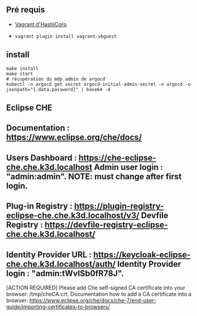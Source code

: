 ## Pré requis
- [Vagrant d'HashiCorp](https://www.vagrantup.com/)

- `vagrant plugin install vagrant-vbguest`


## install
```
make install
make start
# récupération du mdp admin de argocd
kubectl -n argocd get secret argocd-initial-admin-secret -n argocd -o jsonpath="{.data.password}" | base64 -d
```


## Eclipse CHE
Documentation             : https://www.eclipse.org/che/docs/
-------------------------------------------------------------------------------
Users Dashboard           : https://che-eclipse-che.che.k3d.localhost
Admin user login          : "admin:admin". NOTE: must change after first login.
-------------------------------------------------------------------------------
Plug-in Registry          : https://plugin-registry-eclipse-che.che.k3d.localhost/v3/
Devfile Registry          : https://devfile-registry-eclipse-che.che.k3d.localhost/
-------------------------------------------------------------------------------
Identity Provider URL     : https://keycloak-eclipse-che.che.k3d.localhost/auth/
Identity Provider login   : "admin:tWvISb0fR78J".
-------------------------------------------------------------------------------
[ACTION REQUIRED] Please add Che self-signed CA certificate into your browser: /tmp/cheCA.crt.
Documentation how to add a CA certificate into a browser: https://www.eclipse.org/che/docs/che-7/end-user-guide/importing-certificates-to-browsers/